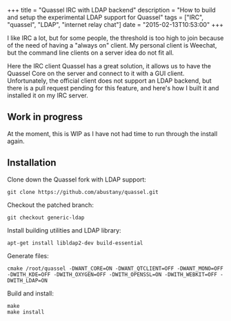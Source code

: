 +++
title = "Quassel IRC with LDAP backend"
description = "How to build and setup the experimental LDAP support for Quassel"
tags = ["IRC", "quassel", "LDAP", "internet relay chat"]
date = "2015-02-13T10:53:00"
+++



I like IRC a lot, but for some people, the threshold is too high to join because of the need of having a "always on" client. My personal client is Weechat, but the command line clients on a server idea do not fit all.

Here the IRC client Quassel has a great solution, it allows us to have the Quassel Core on the server and connect to it with a GUI client. Unfortunately, the official client does not support an LDAP backend, but there is a pull request pending for this feature, and here's how I built it and installed it on my IRC server.

## Work in progress
At the moment, this is WIP as I have not had time to run through the install again.

## Installation

Clone down the Quassel fork with LDAP support:

    git clone https://github.com/abustany/quassel.git

Checkout the patched branch:

    git checkout generic-ldap

Install building utilities and LDAP library:

    apt-get install libldap2-dev build-essential

Generate files:

    cmake /root/quassel -DWANT_CORE=ON -DWANT_QTCLIENT=OFF -DWANT_MONO=OFF -DWITH_KDE=OFF -DWITH_OXYGEN=OFF -DWITH_OPENSSL=ON -DWITH_WEBKIT=OFF -DWITH_LDAP=ON

Build and install:

    make
    make install
